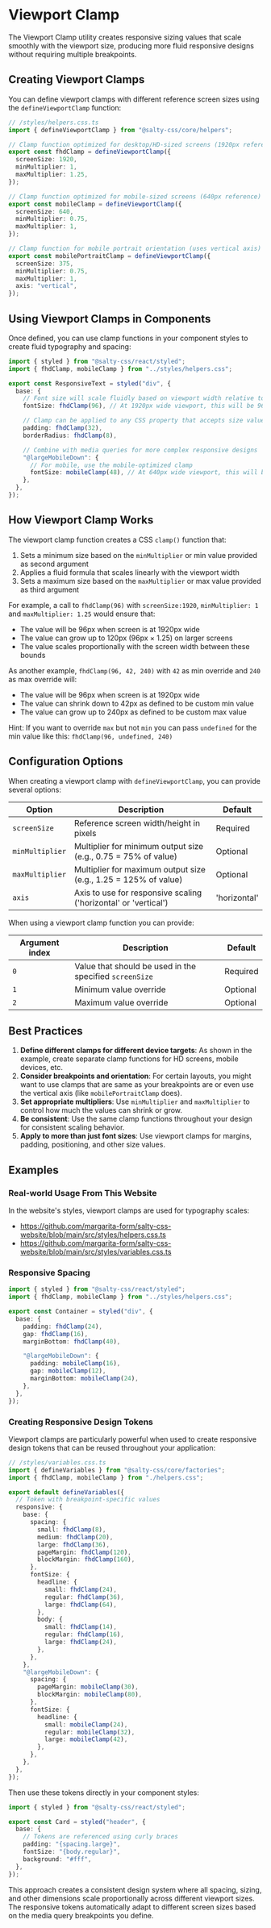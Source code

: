 # Viewport Clamp

The Viewport Clamp utility creates responsive sizing values that scale smoothly with the viewport size, producing more fluid responsive designs without requiring multiple breakpoints.

## Creating Viewport Clamps

You can define viewport clamps with different reference screen sizes using the `defineViewportClamp` function:

```ts
// /styles/helpers.css.ts
import { defineViewportClamp } from "@salty-css/core/helpers";

// Clamp function optimized for desktop/HD-sized screens (1920px reference)
export const fhdClamp = defineViewportClamp({
  screenSize: 1920,
  minMultiplier: 1,
  maxMultiplier: 1.25,
});

// Clamp function optimized for mobile-sized screens (640px reference)
export const mobileClamp = defineViewportClamp({
  screenSize: 640,
  minMultiplier: 0.75,
  maxMultiplier: 1,
});

// Clamp function for mobile portrait orientation (uses vertical axis)
export const mobilePortraitClamp = defineViewportClamp({
  screenSize: 375,
  minMultiplier: 0.75,
  maxMultiplier: 1,
  axis: "vertical",
});
```

## Using Viewport Clamps in Components

Once defined, you can use clamp functions in your component styles to create fluid typography and spacing:

```ts
import { styled } from "@salty-css/react/styled";
import { fhdClamp, mobileClamp } from "../styles/helpers.css";

export const ResponsiveText = styled("div", {
  base: {
    // Font size will scale fluidly based on viewport width relative to 1920px
    fontSize: fhdClamp(96), // At 1920px wide viewport, this will be 96px

    // Clamp can be applied to any CSS property that accepts size values
    padding: fhdClamp(32),
    borderRadius: fhdClamp(8),

    // Combine with media queries for more complex responsive designs
    "@largeMobileDown": {
      // For mobile, use the mobile-optimized clamp
      fontSize: mobileClamp(48), // At 640px wide viewport, this will be 48px
    },
  },
});
```

## How Viewport Clamp Works

The viewport clamp function creates a CSS `clamp()` function that:

1. Sets a minimum size based on the `minMultiplier` or min value provided as second argument
2. Applies a fluid formula that scales linearly with the viewport width
3. Sets a maximum size based on the `maxMultiplier` or max value provided as third argument

For example, a call to `fhdClamp(96)` with `screenSize:1920`, `minMultiplier: 1` and `maxMultiplier: 1.25` would ensure that:

- The value will be 96px when screen is at 1920px wide
- The value can grow up to 120px (96px × 1.25) on larger screens
- The value scales proportionally with the screen width between these bounds

As another example, `fhdClamp(96, 42, 240)` with `42` as min override and `240` as max override will:

- The value will be 96px when screen is at 1920px wide
- The value can shrink down to 42px as defined to be custom min value
- The value can grow up to 240px as defined to be custom max value

Hint: If you want to override `max` but not `min` you can pass `undefined` for the min value like this: `fhdClamp(96, undefined, 240)`

## Configuration Options

When creating a viewport clamp with `defineViewportClamp`, you can provide several options:

| Option          | Description                                                     | Default      |
| --------------- | --------------------------------------------------------------- | ------------ |
| `screenSize`    | Reference screen width/height in pixels                         | Required     |
| `minMultiplier` | Multiplier for minimum output size (e.g., 0.75 = 75% of value)  | Optional     |
| `maxMultiplier` | Multiplier for maximum output size (e.g., 1.25 = 125% of value) | Optional     |
| `axis`          | Axis to use for responsive scaling ('horizontal' or 'vertical') | 'horizontal' |

When using a viewport clamp function you can provide:

| Argument index | Description                                             | Default  |
| -------------- | ------------------------------------------------------- | -------- |
| `0`            | Value that should be used in the specified `screenSize` | Required |
| `1`            | Minimum value override                                  | Optional |
| `2`            | Maximum value override                                  | Optional |

## Best Practices

1. **Define different clamps for different device targets**: As shown in the example, create separate clamp functions for HD screens, mobile devices, etc.
2. **Consider breakpoints and orientation**: For certain layouts, you might want to use clamps that are same as your breakpoints are or even use the vertical axis (like `mobilePortraitClamp` does).
3. **Set appropriate multipliers**: Use `minMultiplier` and `maxMultiplier` to control how much the values can shrink or grow.
4. **Be consistent**: Use the same clamp functions throughout your design for consistent scaling behavior.
5. **Apply to more than just font sizes**: Use viewport clamps for margins, padding, positioning, and other size values.

## Examples

### Real-world Usage From This Website

In the website's styles, viewport clamps are used for typography scales:

- https://github.com/margarita-form/salty-css-website/blob/main/src/styles/helpers.css.ts
- https://github.com/margarita-form/salty-css-website/blob/main/src/styles/variables.css.ts

### Responsive Spacing

```ts
import { styled } from "@salty-css/react/styled";
import { fhdClamp, mobileClamp } from "../styles/helpers.css";

export const Container = styled("div", {
  base: {
    padding: fhdClamp(24),
    gap: fhdClamp(16),
    marginBottom: fhdClamp(40),

    "@largeMobileDown": {
      padding: mobileClamp(16),
      gap: mobileClamp(12),
      marginBottom: mobileClamp(24),
    },
  },
});
```

### Creating Responsive Design Tokens

Viewport clamps are particularly powerful when used to create responsive design tokens that can be reused throughout your application:

```ts
// /styles/variables.css.ts
import { defineVariables } from "@salty-css/core/factories";
import { fhdClamp, mobileClamp } from "./helpers.css";

export default defineVariables({
  // Token with breakpoint-specific values
  responsive: {
    base: {
      spacing: {
        small: fhdClamp(8),
        medium: fhdClamp(20),
        large: fhdClamp(36),
        pageMargin: fhdClamp(120),
        blockMargin: fhdClamp(160),
      },
      fontSize: {
        headline: {
          small: fhdClamp(24),
          regular: fhdClamp(36),
          large: fhdClamp(64),
        },
        body: {
          small: fhdClamp(14),
          regular: fhdClamp(16),
          large: fhdClamp(24),
        },
      },
    },
    "@largeMobileDown": {
      spacing: {
        pageMargin: mobileClamp(30),
        blockMargin: mobileClamp(80),
      },
      fontSize: {
        headline: {
          small: mobileClamp(24),
          regular: mobileClamp(32),
          large: mobileClamp(42),
        },
      },
    },
  },
});
```

Then use these tokens directly in your component styles:

```ts
import { styled } from "@salty-css/react/styled";

export const Card = styled("header", {
  base: {
    // Tokens are referenced using curly braces
    padding: "{spacing.large}",
    fontSize: "{body.regular}",
    background: "#fff",
  },
});
```

This approach creates a consistent design system where all spacing, sizing, and other dimensions scale proportionally across different viewport sizes. The responsive tokens automatically adapt to different screen sizes based on the media query breakpoints you define.
